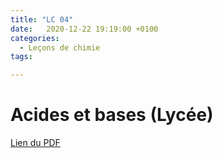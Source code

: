 ```yaml
---
title: "LC 04"
date:   2020-12-22 19:19:00 +0100
categories:
  - Leçons de chimie
tags:

---
```

# Acides et bases (Lycée)

[Lien du PDF](/assets/pdf/LC16.pdf)

<object class="pdf fitvidsignore" data="/assets/pdf/LC16.pdf" type="application/pdf"></object>
